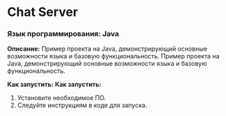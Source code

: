 # Chat Server

### Язык программирования: Java

**Описание:**
Пример проекта на Java, демонстрирующий основные возможности языка и базовую функциональность.
Пример проекта на Java, демонстрирующий основные возможности языка и базовую функциональность.

**Как запустить:**
**Как запустить:**
1. Установите необходимое ПО.
2. Следуйте инструкциям в коде для запуска.

